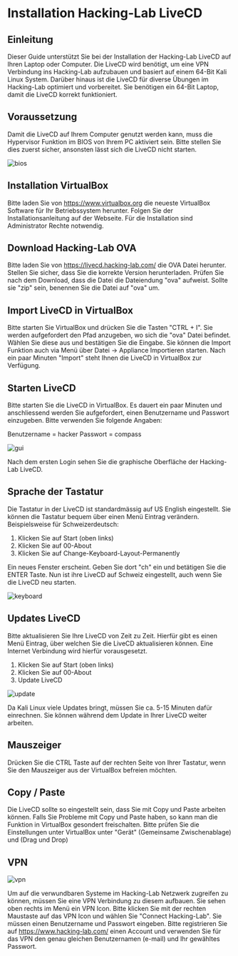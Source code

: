 # Installation Hacking-Lab LiveCD
## Einleitung
Dieser Guide unterstützt Sie bei der Installation der Hacking-Lab LiveCD auf Ihren Laptop oder Computer. Die LiveCD wird benötigt, um eine VPN Verbindung ins Hacking-Lab aufzubauen und basiert auf einem 64-Bit Kali Linux System. Darüber hinaus ist die LiveCD für diverse Übungen im Hacking-Lab optimiert und vorbereitet. Sie benötigen ein 64-Bit Laptop, damit die LiveCD korrekt funktioniert.


## Voraussetzung
Damit die LiveCD auf Ihrem Computer genutzt werden kann, muss die Hypervisor Funktion im BIOS von Ihrem PC aktiviert sein. Bitte stellen Sie dies zuerst sicher, ansonsten lässt sich die LiveCD nicht starten.

![bios](../img/bios.png)

## Installation VirtualBox
Bitte laden Sie von https://www.virtualbox.org die neueste VirtualBox Software für Ihr Betriebssystem herunter. Folgen Sie der Installationsanleitung auf der Webseite. Für die Installation sind Administrator Rechte notwendig.

## Download Hacking-Lab OVA
Bitte laden Sie von https://livecd.hacking-lab.com/ die OVA Datei herunter. Stellen Sie sicher, dass Sie die korrekte Version herunterladen. Prüfen Sie nach dem Download, dass die Datei die Dateiendung "ova" aufweist. Sollte sie "zip" sein, benennen Sie die Datei auf "ova" um.

## Import LiveCD in VirtualBox
Bitte starten Sie VirtualBox und drücken Sie die Tasten "CTRL + I". Sie werden aufgefordert den Pfad anzugeben, wo sich die "ova" Datei befindet. Wählen Sie diese aus und bestätigen Sie die Eingabe. Sie können die Import Funktion auch via Menü über Datei -> Appliance Importieren starten. Nach ein paar Minuten "Import" steht Ihnen die LiveCD in VirtualBox zur Verfügung.

## Starten LiveCD
Bitte starten Sie die LiveCD in VirtualBox. Es dauert ein paar Minuten und anschliessend werden Sie aufgefordert, einen Benutzername und Passwort einzugeben. Bitte verwenden Sie folgende Angaben:

Benutzername = hacker
Passwort = compass

![gui](../img/gui.png)

Nach dem ersten Login sehen Sie die graphische Oberfläche der Hacking-Lab LiveCD.


## Sprache der Tastatur
Die Tastatur in der LiveCD ist standardmässig auf US English eingestellt. Sie können die Tastatur bequem über einen Menü Eintrag verändern. Beispielsweise für Schweizerdeutsch:

1. Klicken Sie auf Start (oben links)
2. Klicken Sie auf 00-About
3. Klicken Sie auf Change-Keyboard-Layout-Permanently

Ein neues Fenster erscheint. Geben Sie dort "ch" ein und betätigen Sie die ENTER Taste. Nun ist ihre LiveCD auf Schweiz eingestellt, auch wenn Sie die LiveCD neu starten.

![keyboard](../img/keyboard.png)


## Updates LiveCD

Bitte aktualisieren Sie Ihre LiveCD von Zeit zu Zeit. Hierfür gibt es einen Menü Eintrag, über welchen Sie die LiveCD aktualisieren können. Eine Internet Verbindung wird hierfür vorausgesetzt.

1. Klicken Sie auf Start (oben links)
2. Klicken Sie auf 00-About
3. Update LiveCD

![update](../img/update.png)

Da Kali Linux viele Updates bringt, müssen Sie ca. 5-15 Minuten dafür einrechnen. Sie können während dem Update in Ihrer LiveCD weiter arbeiten.


## Mauszeiger
Drücken Sie die CTRL Taste auf der rechten Seite von Ihrer Tastatur, wenn Sie den Mauszeiger aus der VirtualBox befreien möchten.

## Copy / Paste
Die LiveCD sollte so eingestellt sein, dass Sie mit Copy und Paste arbeiten können. Falls Sie Probleme mit Copy und Paste haben, so kann man die Funktion in VirtualBox gesondert freischalten. Bitte prüfen Sie die Einstellungen unter VirtualBox unter "Gerät" (Gemeinsame Zwischenablage) und (Drag und Drop)

## VPN

![vpn](../img/vpn.png)

Um auf die verwundbaren Systeme im Hacking-Lab Netzwerk zugreifen zu können, müssen Sie eine VPN Verbindung zu diesem aufbauen. Sie sehen oben rechts im Menü ein VPN Icon. Bitte klicken Sie mit der rechten Maustaste auf das VPN Icon und wählen Sie "Connect Hacking-Lab". Sie müssen einen Benutzername und Passwort eingeben. Bitte registrieren Sie auf https://www.hacking-lab.com/ einen Account und verwenden Sie für das VPN den genau gleichen Benutzernamen (e-mail) und Ihr gewähltes Passwort.
